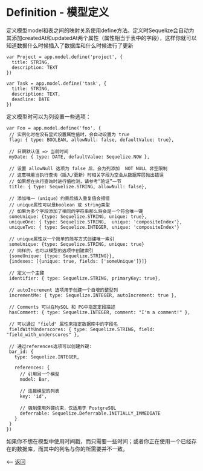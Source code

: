 # Definition - 模型定义

定义模型model和表之间的映射关系使用define方法。定义时Sequelize会自动为其添加createdAt和updatedAt两个属性（属性相当于表中的字段），这样你就可以知道数据什么时候插入了数据库和什么时候进行了更新

````
var Project = app.model.define('project', {
  title: STRING,
  description: TEXT
})

var Task = app.model.define('task', {
  title: STRING,
  description: TEXT,
  deadline: DATE
})
````

定义模型时可以为列设置一些选项：

````
var Foo = app.model.define('foo', {
 // 实例化时在没有显式设置属性值时，会自动设置为 true
 flag: { type: BOOLEAN, allowNull: false, defaultValue: true},

 // 日期默认值 => 当前时间
 myDate: { type: DATE, defaultValue: Sequelize.NOW },

 // 设置 allowNull 选项为 false 后，会为列添加  NOT NULL 非空限制
 // 这意味着当执行查询（插入/更新）时相关字段为空会从数据库层抛出错误
 // 如果想在执行查询时进行值检测，请参考“验证”一节
 title: { type: Sequelize.STRING, allowNull: false},

 // 添加唯一（unique）约束后插入重复值会报错
 // unique属性可以是boolean 或 string类型
 // 如果为多个字段添加了相同的字符串那么将会是一个符合唯一键
 someUnique: {type: Sequelize.STRING, unique: true},
 uniqueOne: { type: Sequelize.STRING,  unique: 'compositeIndex'},
 uniqueTwo: { type: Sequelize.INTEGER, unique: 'compositeIndex'}

 // unique属性以一个简单的简写方式创建唯一索引
 someUnique: {type: Sequelize.STRING, unique: true}
 // 同样的，也可以模型的选项中创建索引
 {someUnique: {type: Sequelize.STRING}},
 {indexes: [{unique: true, fields: ['someUnique']}]}

 // 定义一个主键
 identifier: { type: Sequelize.STRING, primaryKey: true},

 // autoIncrement 选项用于创建一个自增的整型列
 incrementMe: { type: Sequelize.INTEGER, autoIncrement: true },

 // Comments 可以在MySQL 和 PG中指定定段描述
 hasComment: { type: Sequelize.INTEGER, comment: "I'm a comment!" },

 // 可以通过 "field" 属性来指定数据库中的字段名
 fieldWithUnderscores: { type: Sequelize.STRING, field: "field_with_underscores" },

 // 通过references选项可以创建外键:
 bar_id: {
   type: Sequelize.INTEGER,

   references: {
     // 引用另一个模型
     model: Bar,

     // 连接模型的列表
     key: 'id',

     // 强制使用外键约束，仅适用于 PostgreSQL
     deferrable: Sequelize.Deferrable.INITIALLY_IMMEDIATE
   }
 }
})
````

如果你不想在模型中使用时间戳，而只需要一些时间；或者你正在使用一个已经存在的数据库，而其中的列名与你的所需要并不一致。
                                             

<-- [返回](../catalogue.md)